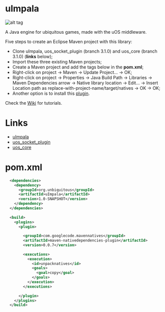 uImpala
=======

![alt tag](http://www.supernaturalwiki.com/images/0/05/Impala.jpg "The Impala")

A Java engine for ubiquitous games, made with the uOS middleware.

Five steps to create an Eclipse Maven project with this library:
* Clone uImpala, uos_socket_plugin (branch 3.1.0) and uos_core (branch 3.1.0) (**links** below);
* Import these three existing Maven projects;
* Create a Maven project and add the tags below in the **pom.xml**;
* Right-click on project -> Maven -> Update Project... -> OK;
* Right-click on project -> Properties -> Java Build Path -> Libraries -> Maven Dependencies arrow -> Native library location -> Edit... -> Insert Location path as replace-with-project-name/target/natives -> OK -> OK;
 * Another option is to install this [plugin](http://mavennatives.googlecode.com/svn/eclipse-update/).

Check the [Wiki](https://github.com/matheuscscp/uImpala/wiki) for tutorials.

Links
=====

* [uImpala](https://github.com/matheuscscp/uImpala)
* [uos_socket_plugin](https://github.com/UnBiquitous/uos_socket_plugin)
* [uos_core](https://github.com/UnBiquitous/uos_core)

pom.xml
=======

```xml
  <dependencies>
    <dependency>
      <groupId>org.unbiquitous</groupId>
      <artifactId>uImpala</artifactId>
      <version>1.0-SNAPSHOT</version>
    </dependency>
  </dependencies>
  
  <build>
    <plugins>
      <plugin>
        
        <groupId>com.googlecode.mavennatives</groupId>
        <artifactId>maven-nativedependencies-plugin</artifactId>
        <version>0.0.7</version>
        
        <executions>
          <execution>
            <id>unpacknatives</id>
            <goals>
              <goal>copy</goal>
            </goals>
          </execution>
        </executions>
        
      </plugin>
    </plugins>
  </build>
```
